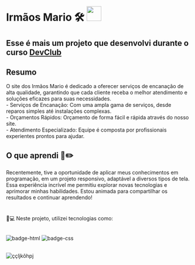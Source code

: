 <h1> Irmãos Mario 🛠️ <img src= "https://github.com/user-attachments/assets/d335380d-f725-4095-857f-6bef8c0c067ae" height="40"width="40"/>



<h2>Esse é mais um projeto que desenvolvi durante o curso <a href="https://rodolfomori.com.br/devclub" target="_blank"/>DevClub</a> </h2> 



<h2>Resumo</h2>
<p>O site dos Irmãos Mario é dedicado a oferecer serviços de encanação de alta qualidade, 
garantindo que cada cliente receba o melhor atendimento e soluções eficazes para suas necessidades. <br>
- Serviços de Encanação: Com uma ampla gama de serviços, desde reparos simples até instalações complexas. <br>
- Orçamentos Rápidos: Orçamento de forma fácil e rápida através do nosso site. <br>
- Atendimento Especializado: Equipe é composta por profissionais experientes prontos para ajudar.

</p>

###

<h2>O que aprendi 📄✏️ </h2>
<p>Recentemente, tive a oportunidade de aplicar meus conhecimentos em programação, em um projeto responsivo, adaptável a diversos tipos de tela. 
  Essa experiência incrível me permitiu explorar novas tecnologias e aprimorar minhas habilidades. Estou animada para compartilhar os resultados e continuar aprendendo!</p>

#


<p>🤖💻 Neste projeto, utilizei tecnologias como:</p>
<br>

<img src="https://img.shields.io/badge/HTML5-E34F26?style=for-the-badge&logo=html5&logoColor=white" alt="badge-html"/>
<img src="https://img.shields.io/badge/CSS3-1572B6?style=for-the-badge&logo=css3&logoColor=white" alt="badge-css"/>
<br>
<br>




![ççljkõhpj](https://github.com/user-attachments/assets/40339cdd-5671-431a-bb18-38a881867e83)
